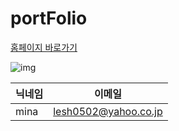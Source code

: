 # portFolio

[홈페이지 바로가기](https://mina0502.github.io/web/portfolio_kr.html)

![img](https://user-images.githubusercontent.com/54879715/112710570-8d1c9080-8f05-11eb-8e5b-719ae93b8f89.png)

|닉네임|이메일|
|---|---|
|mina|lesh0502@yahoo.co.jp|
